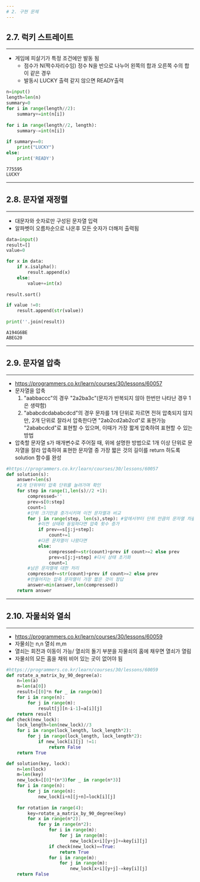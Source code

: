 ```yaml
---
# 2. 구현 문제
---
```

## 2.7. 럭키 스트레이트

---

- 게임에 피살기가 특정 조건에만 발동 됨
  - 점수가 N(짝수자리수임) 정수 N을 반으로 나누어 왼쪽의 합과 오른쪽 수의 합이 같은 경우
  - 발동시 LUCKY 출력 같지 않으면 READY출력


```python
n=input()
length=len(n)
summary=0
for i in range(length//2):
    summary+=int(n[i])
    
for i in range(length//2, length):
    summary-=int(n[i])
    
if summary==0:
    print("LUCKY")
else:
    print('READY')
```

    775595
    LUCKY


---

## 2.8. 문자열 재정렬

---

- 대문자와 숫자로만 구성된 문자열 입력
- 알파벳이 오름차순으로 나온후 모든 숫자가 더해저 출력됨


```python
data=input()
result=[]
value=0

for x in data:
    if x.isalpha():
        result.append(x)
    else:
        value+=int(x)
    
result.sort()

if value !=0:
    result.append(str(value))
    
print(''.join(result))
```

    A194G6BE
    ABEG20


---

## 2.9. 문자열 압축

---

- https://programmers.co.kr/learn/courses/30/lessons/60057
- 문자열을 압축
  1. "aabbaccc"의 경우 "2a2ba3c"(문자가 반복되지 않아 한번만 나타난 경우 1은 생략함)
  2. "ababcdcdababcdcd"의 경우 문자를 1개 단위로 자르면 전혀 압축되지 않지만, 2개 단위로 잘라서 압축한다면 "2ab2cd2ab2cd"로 표현가능 "2ababcdcd"로 표현할 수 있으며, 이때가 가장 짧게 압축하여 표현할 수 있는 방법
- 압축할 문자열 s가 매개변수로 주어질 때, 위에 설명한 방법으로 1개 이상 단위로 문자열을 잘라 압축하여 표현한 문자열 중 가장 짧은 것의 길이를 return 하도록 solution 함수를 완성


```python
#https://programmers.co.kr/learn/courses/30/lessons/60057
def solution(s):
    answer=len(s)
    #1개 단위부터 압축 단위를 늘려가며 확인
    for step in range(1,len(s)//2 +1):
        compressed=''
        prev=s[0:step]
        count=1
        #단위 크기만큼 증가시키며 이전 문자열과 비교
        for j in range(step, len(s),step): #앞에서부터 단위 만큼의 문자열 차출
            #이전 상태와 동일하다면 압축 횟수 증가
            if prev==s[j:j+step]:
                count+=1
            #다른 문자열이 나왔다면
            else:
                compressed+=str(count)+prev if count>=2 else prev
                prev=s[j:j+step] #다시 상태 초기화
                count=1
        #남은 문자열에 대한 처리
        compressed+=str(count)+prev if count>=2 else prev
        #만들어지는 압축 문자열이 가장 짧은 것이 정답
        answer=min(answer,len(compressed))
    return answer
```

---

## 2.10. 자물쇠와 열쇠

---

- https://programmers.co.kr/learn/courses/30/lessons/60059
- 자물쇠는 n,n 열쇠 m,m 
- 열쇠는 회전과 이동이 가능/ 열쇠의 돌기 부분을 자물쇠의 홈에 채우면 열쇠가 열림
- 자물쇠의 모든 홈을 채워 비어 있는 곳이 없어야 됨


```python
#https://programmers.co.kr/learn/courses/30/lessons/60059
def rotate_a_matrix_by_90_degree(a):
    n=len(a)
    m=len(a[0])
    result=[[0]*n for _ in range(m)]
    for i in range(n):
        for j in range(m):
            result[j][n-i-1]=a[i][j]
    return result
def check(new_lock):
    lock_length=len(new_lock)//3
    for i in range(lock_length, lock_length*2):
        for j in range(lock_length, lock_length*2):
            if new_lock[i][j] !=1:
                return False
    return True

def solution(key, lock):
    n=len(lock)
    m=len(key)
    new_lock=[[0]*(n*3)for _ in range(n*3)]
    for i in range(n):
        for j in range(n):
            new_lock[i+n][j+n]=lock[i][j]
        
    for rotation in range(4):
        key=rotate_a_matrix_by_90_degree(key)
        for x in range(n*2):
            for y in range(n*2):
                for i in range(m):
                    for j in range(m):
                        new_lock[x+i][y+j]+=key[i][j]
                if check(new_lock)==True:
                    return True
                for i in range(m):
                    for j in range(m):
                        new_lock[x+i][y+j]-=key[i][j]
    return False
```

